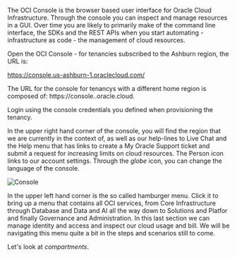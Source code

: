 The OCI Console is the browser based user interface for Oracle Cloud Infrastructure. Through the console you can inspect and manage resources in a GUI. Over time you are likely to primarily make of the command line interface, the SDKs and the REST APIs when you start automating - infrastructure as code - the management of cloud resources.

Open the OCI Console - for tenancies subscribed to the Ashburn region, the URL is:

https://console.us-ashburn-1.oraclecloud.com/

The URL for the console for tenancys with a different home region is composed of: https://console.<region>.oracle.cloud.

Login using the console credentials you defined when provisioning the tenancy.

In the upper right hand corner of the console, you will find the region that we are currently in the context of, as well as our help-lines to Live Chat and the Help menu that has links to create a My Oracle Support ticket and submit a request for increasing limits on cloud resources. The Person icon links to our account settings. Through the *globe* icon, you can change the language of the console. 

![Console](/RedExpertAlliance/courses/oci-course/introduction-to-oci/assets/oci-intro-console.png)

In the upper left hand corner is the so called hamburger menu. Click it to bring up a menu that contains all OCI services, from Core Infrastructure through Database and Data and AI all the way down to Solutions and Platfor and finally Governance and Administration. In this last section we can manage identity and access and inspect our cloud usage and bill. We will be navigating this menu quite a bit in the steps and scenarios still to come.

Let's look at *compartments*.

